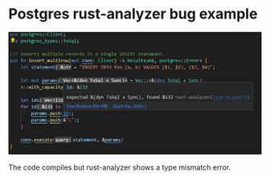 # Postgres rust-analyzer bug example

![screenshot](screenshot.png)

The code compiles but rust-analyzer shows a type mismatch error.
